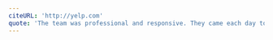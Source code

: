 ```yaml
---
citeURL: 'http://yelp.com'
quote: 'The team was professional and responsive. They came each day to check on the situation until it was complete. We are so happy we called Steamatic - they remedied a situation that would have gotten much worse had the help not been done so quickly and so well.'
---
```



